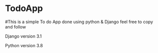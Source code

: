 # TodoApp

#This is a simple To do App done using python & Django feel free to copy and follow 

Django version 3.1

Python version 3.8
